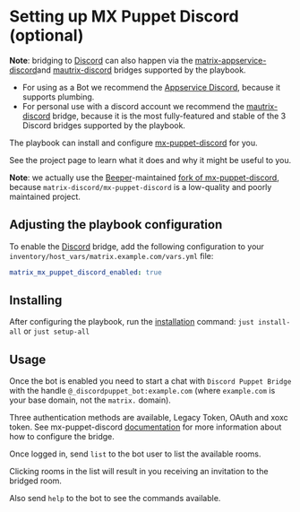# Setting up MX Puppet Discord (optional)

**Note**: bridging to [Discord](https://discordapp.com/) can also happen via the [matrix-appservice-discord](configuring-playbook-bridge-appservice-discord.md)and [mautrix-discord](configuring-playbook-bridge-mautrix-discord.md) bridges supported by the playbook.   
- For using as a Bot we recommend the [Appservice Discord](configuring-playbook-bridge-appservice-discord.md), because it supports plumbing.  
- For personal use with a discord account we recommend the [mautrix-discord](configuring-playbook-bridge-mautrix-discord.md) bridge, because it is the most fully-featured and stable of the 3 Discord bridges supported by the playbook.

The playbook can install and configure
[mx-puppet-discord](https://github.com/matrix-discord/mx-puppet-discord) for you.

See the project page to learn what it does and why it might be useful to you.

**Note**: we actually use the [Beeper](https://www.beeper.com/)-maintained [fork of mx-puppet-discord](https://gitlab.com/beeper/mx-puppet-monorepo), because `matrix-discord/mx-puppet-discord` is a low-quality and poorly maintained project.

## Adjusting the playbook configuration

To enable the [Discord](https://discordapp.com/) bridge, add the following configuration to your `inventory/host_vars/matrix.example.com/vars.yml` file:

```yaml
matrix_mx_puppet_discord_enabled: true
```

## Installing

After configuring the playbook, run the [installation](installing.md) command: `just install-all` or `just setup-all`

## Usage

Once the bot is enabled you need to start a chat with `Discord Puppet Bridge` with
the handle `@_discordpuppet_bot:example.com` (where `example.com` is your base
domain, not the `matrix.` domain).

Three authentication methods are available, Legacy Token, OAuth and xoxc token.
See mx-puppet-discord [documentation](https://github.com/matrix-discord/mx-puppet-discord)
for more information about how to configure the bridge.

Once logged in, send `list` to the bot user to list the available rooms.

Clicking rooms in the list will result in you receiving an invitation to the
bridged room.

Also send `help` to the bot to see the commands available.

